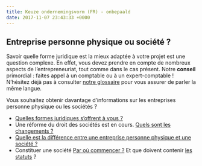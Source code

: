 ```yaml
---
title: Keuze ondernemingsvorm (FR) - onbepaald
date: 2017-11-07 23:43:33 +0000
---
```

## Entreprise personne physique ou société ?

Savoir quelle forme juridique est la mieux adaptée à votre projet est une question complexe. En effet, vous devez prendre en compte de nombreux aspects de l’entrepreneuriat, tout comme dans le cas présent. Notre **conseil** primordial : faites appel à un comptable ou à un expert-comptable ! N’hésitez déjà pas à consulter [notre glossaire](https://www.xerius.be/glossaire) pour vous assurer de parler la même langue.

Vous souhaitez obtenir davantage d’informations sur les entreprises personne physique ou les sociétés ?

* [Quelles formes juridiques s’offrent à vous ?](https://www.xerius.be/fr-be/je-demarre/societe/constituer-societe)
* Une réforme du droit des sociétés est en cours. [Quels sont les changements ?](https://blog.xerius.be/debutant/reforme-du-droit-des-societes-quels-changements)
* [Quelle  est la différence entre une entreprise personne physique et une société ?](http://blog.xerius.be/debutant/entreprise-en-personne-physique-ou-societe)
* Constituer une société [Par où commencer ?](https://www.xerius.be/fr/independants/demarrez-votre-entreprise/constitution-de-la-societe/) Et que doivent contenir [les statuts](https://blog.xerius.be/debutant/que-doivent-contenir-les-statuts-de-ma-societe) ?